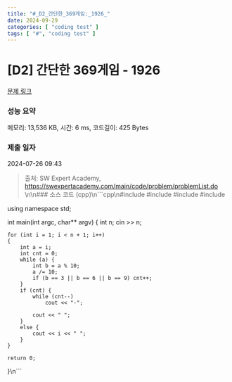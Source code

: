 ```yaml
---
title: "#_D2_간단한_369게임:_1926_"
date: 2024-09-29
categories: [ "coding test" ]
tags: [ "#", "coding test" ]
---
```


# [D2] 간단한 369게임 - 1926 

[문제 링크](https://swexpertacademy.com/main/code/problem/problemDetail.do?contestProbId=AV5PTeo6AHUDFAUq) 

### 성능 요약

메모리: 13,536 KB, 시간: 6 ms, 코드길이: 425 Bytes

### 제출 일자

2024-07-26 09:43



> 출처: SW Expert Academy, https://swexpertacademy.com/main/code/problem/problemList.do
\n\n### 소스 코드 (cpp)\n```cpp\n#include <iostream>
#include<algorithm>
#include<vector>
#include<string>

using namespace std;


int main(int argc, char** argv)
{
	int n;
	cin >> n;

	for (int i = 1; i < n + 1; i++)
	{
		int a = i;
		int cnt = 0;
		while (a) {
			int b = a % 10;
			a /= 10;
			if (b == 3 || b == 6 || b == 9) cnt++;
		}
		if (cnt) {
			while (cnt--)
				cout << "-";

			cout << " ";
		}
		else {
			cout << i << " ";
		}
	}

	return 0;
}\n```

